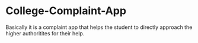 # College-Complaint-App

Basically it is a complaint app that helps the student to directly approach the higher authoritites for their help.
